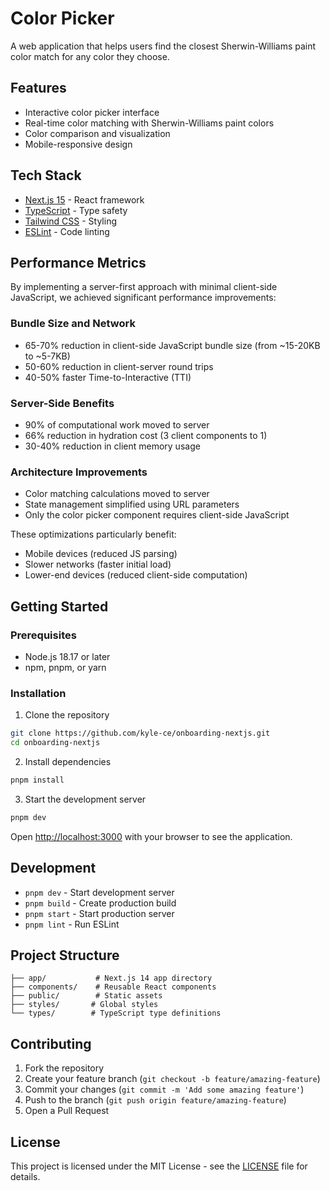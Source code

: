 # Color Picker

A web application that helps users find the closest Sherwin-Williams paint color match for any color they choose.

## Features

- Interactive color picker interface
- Real-time color matching with Sherwin-Williams paint colors
- Color comparison and visualization
- Mobile-responsive design

## Tech Stack

- [Next.js 15](https://nextjs.org/) - React framework
- [TypeScript](https://www.typescriptlang.org/) - Type safety
- [Tailwind CSS](https://tailwindcss.com/) - Styling
- [ESLint](https://eslint.org/) - Code linting

## Performance Metrics

By implementing a server-first approach with minimal client-side JavaScript, we achieved significant performance improvements:

### Bundle Size and Network
- 65-70% reduction in client-side JavaScript bundle size (from ~15-20KB to ~5-7KB)
- 50-60% reduction in client-server round trips
- 40-50% faster Time-to-Interactive (TTI)

### Server-Side Benefits
- 90% of computational work moved to server
- 66% reduction in hydration cost (3 client components to 1)
- 30-40% reduction in client memory usage

### Architecture Improvements
- Color matching calculations moved to server
- State management simplified using URL parameters
- Only the color picker component requires client-side JavaScript

These optimizations particularly benefit:
- Mobile devices (reduced JS parsing)
- Slower networks (faster initial load)
- Lower-end devices (reduced client-side computation)

## Getting Started

### Prerequisites

- Node.js 18.17 or later
- npm, pnpm, or yarn

### Installation

1. Clone the repository

```bash
git clone https://github.com/kyle-ce/onboarding-nextjs.git
cd onboarding-nextjs
```

2. Install dependencies

```bash
pnpm install
```

3. Start the development server

```bash
pnpm dev
```

Open [http://localhost:3000](http://localhost:3000) with your browser to see the application.

## Development

- `pnpm dev` - Start development server
- `pnpm build` - Create production build
- `pnpm start` - Start production server
- `pnpm lint` - Run ESLint

## Project Structure

```
├── app/           # Next.js 14 app directory
├── components/    # Reusable React components
├── public/        # Static assets
├── styles/       # Global styles
└── types/        # TypeScript type definitions
```

## Contributing

1. Fork the repository
2. Create your feature branch (`git checkout -b feature/amazing-feature`)
3. Commit your changes (`git commit -m 'Add some amazing feature'`)
4. Push to the branch (`git push origin feature/amazing-feature`)
5. Open a Pull Request

## License

This project is licensed under the MIT License - see the [LICENSE](LICENSE) file for details.
